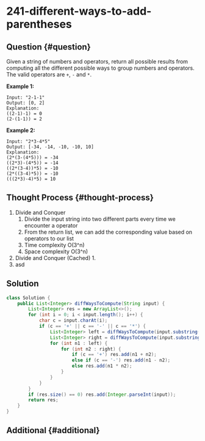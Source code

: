 # 241-different-ways-to-add-parentheses

## Question {#question}

Given a string of numbers and operators, return all possible results from computing all the different possible ways to group numbers and operators. The valid operators are `+`, `-` and `*`.

**Example 1:**

```text
Input: "2-1-1"
Output: [0, 2]
Explanation: 
((2-1)-1) = 0 
(2-(1-1)) = 2
```

**Example 2:**

```text
Input: "2*3-4*5"
Output: [-34, -14, -10, -10, 10]
Explanation: 
(2*(3-(4*5))) = -34 
((2*3)-(4*5)) = -14 
((2*(3-4))*5) = -10 
(2*((3-4)*5)) = -10 
(((2*3)-4)*5) = 10
```

## Thought Process {#thought-process}

1. Divide and Conquer
   1. Divide the input string into two different parts every time we encounter a operator
   2. From the return list, we can add the corresponding value based on operators to our list
   3. Time complexity O\(3^n\)
   4. Space complexity O\(3^n\)
2. Divide and Conquer \(Cached\)
   1. 
3. asd

## Solution

```java
class Solution {
    public List<Integer> diffWaysToCompute(String input) {
        List<Integer> res = new ArrayList<>();
        for (int i = 0; i < input.length(); i++) {
            char c = input.charAt(i);
            if (c == '+' || c == '-' || c == '*') {
                List<Integer> left = diffWaysToCompute(input.substring(0, i));
                List<Integer> right = diffWaysToCompute(input.substring(i + 1, input.length()));
                for (int n1 : left) {
                    for (int n2 : right) {
                        if (c == '+') res.add(n1 + n2);
                        else if (c == '-') res.add(n1 - n2);
                        else res.add(n1 * n2);
                    }
                }
            }
        }
        if (res.size() == 0) res.add(Integer.parseInt(input));
        return res;
    }
}
```

## Additional {#additional}

